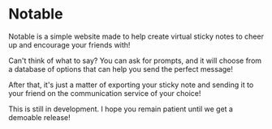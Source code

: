 # Notable
Notable is a simple website made to help create virtual sticky notes to cheer up and encourage your friends with!

Can't think of what to say?
You can ask for prompts, and it will choose from a database of options that can help you send the perfect message!

After that, it's just a matter of exporting your sticky note and sending it to your friend on the communication service of your choice!

This is still in development. I hope you remain patient until we get a demoable release!

